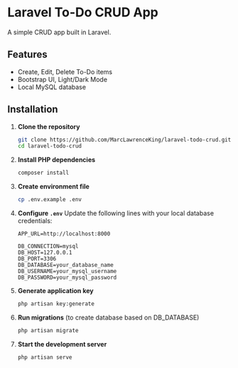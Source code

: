 # Laravel To-Do CRUD App

A simple CRUD app built in Laravel.

## Features

- Create, Edit, Delete To-Do items
- Bootstrap UI, Light/Dark Mode
- Local MySQL database

## Installation

1. **Clone the repository**
   ```bash
   git clone https://github.com/MarcLawrenceKing/laravel-todo-crud.git
   cd laravel-todo-crud
   ```

2. **Install PHP dependencies**
   ```bash
   composer install
   ```

3. **Create environment file**
   ```bash
   cp .env.example .env
   ```

4. **Configure `.env`**
   Update the following lines with your local database credentials:
   ```env
   APP_URL=http://localhost:8000

   DB_CONNECTION=mysql
   DB_HOST=127.0.0.1
   DB_PORT=3306
   DB_DATABASE=your_database_name
   DB_USERNAME=your_mysql_username
   DB_PASSWORD=your_mysql_password
   ```

5. **Generate application key**
   ```bash
   php artisan key:generate
   ```

6. **Run migrations** (to create database based on DB_DATABASE)
   ```bash
   php artisan migrate
   ```

7. **Start the development server**
   ```bash
   php artisan serve
   ```
